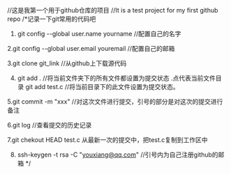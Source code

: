 //这是我第一个用于github仓库的项目
//It is a test project for my first github repo 
/*记录一下git常用的代码吧
1. git  config --global user.name yourname         //配置自己的名字

2.git config --global user.email youremail         //配置自己的邮箱

3.git clone git_link          //从github上下载源代码

4. git add .            //将当前文件夹下的所有文件都设置为提交状态 .点代表当前文件目录
    git add test.c    //将当前目录下的此文件设置为提交状态。

5.git commit -m "xxx"   //对这次文件进行提交，引号的部分是对这次的提交进行备注

6.git log             //查看提交的历史记录

7.git chekout HEAD test.c   从最新一次的提交中，把test.c复制到工作区中   

8.  ssh-keygen -t rsa -C "youxiang@qq.com"          //引号内为自己注册github的邮箱  */
